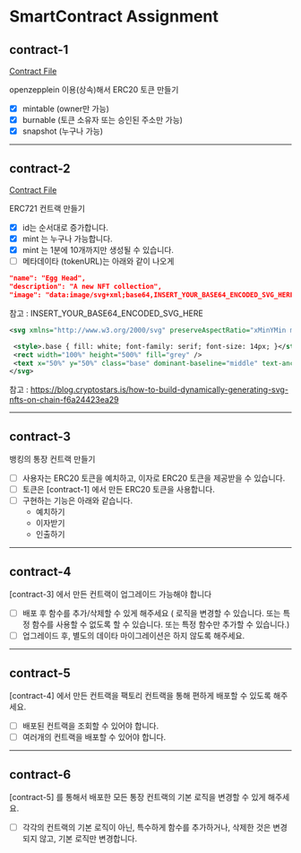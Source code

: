 # SmartContract Assignment

## contract-1

[Contract File](/contracts/OBMToken.sol)

openzepplein 이용(상속)해서 ERC20 토큰 만들기

-   [x] mintable (owner만 가능)
-   [x] burnable (토큰 소유자 또는 승인된 주소만 가능)
-   [x] snapshot (누구나 가능)

---

## contract-2

[Contract File](/contracts/MyNFT.sol)

ERC721 컨트랙 만들기

-   [x] id는 순서대로 증가합니다.
-   [x] mint 는 누구나 가능합니다.
-   [x] mint 는 1분에 10개까지만 생성될 수 있습니다.
-   [ ] 메타데이타 (tokenURL)는 아래와 같이 나오게

```json
"name": "Egg Head",
"description": "A new NFT collection",
"image": "data:image/svg+xml;base64,INSERT_YOUR_BASE64_ENCODED_SVG_HERE"
```

참고 : INSERT_YOUR_BASE64_ENCODED_SVG_HERE

```svg
<svg xmlns="http://www.w3.org/2000/svg" preserveAspectRatio="xMinYMin meet" viewBox="0 0 350 350">

 <style>.base { fill: white; font-family: serif; font-size: 14px; }</style>
 <rect width="100%" height="500%" fill="grey" />
 <text x="50%" y="50%" class="base" dominant-baseline="middle" text-anchor="middle">아이디 표시, 별명입력</text>
</svg>
```

참고 : https://blog.cryptostars.is/how-to-build-dynamically-generating-svg-nfts-on-chain-f6a24423ea29

---

## contract-3

뱅킹의 통장 컨트랙 만들기

-   [ ] 사용자는 ERC20 토큰을 예치하고, 이자로 ERC20 토큰을 제공받을 수 있습니다.
-   [ ] 토큰은 [contract-1] 에서 만든 ERC20 토큰을 사용합니다.
-   [ ] 구현하는 기능은 아래와 같습니다.
    -   예치하기
    -   이자받기
    -   인출하기

---

## contract-4

[contract-3] 에서 만든 컨트랙이 업그레이드 가능해야 합니다

-   [ ] 배포 후 함수를 추가/삭제할 수 있게 해주세요 ( 로직을 변경할 수 있습니다. 또는 특정 함수를 사용할 수 없도록 할 수 있습니다. 또는 특정 함수만 추가할 수 있습니다.)
-   [ ] 업그레이드 후, 별도의 데이타 마이그레이션은 하지 않도록 해주세요.

---

## contract-5

[contract-4] 에서 만든 컨트랙을 팩토리 컨트랙을 통해 편하게 배포할 수 있도록 해주세요.

-   [ ] 배포된 컨트랙을 조회할 수 있어야 합니다.
-   [ ] 여러개의 컨트랙을 배포할 수 있어야 합니다.

---

## contract-6

[contract-5] 를 통해서 배포한 모든 통장 컨트랙의 기본 로직을 변경할 수 있게 해주세요.

-   [ ] 각각의 컨트랙의 기본 로직이 아닌, 특수하게 함수를 추가하거나, 삭제한 것은 변경되지 않고, 기본 로직만 변경합니다.
